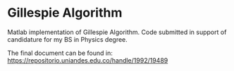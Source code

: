# Gillespie Algorithm
Matlab implementation of Gillespie Algorithm.
Code submitted in support of candidature for my BS in Physics degree. 

The final document can be found in:
https://repositorio.uniandes.edu.co/handle/1992/19489
